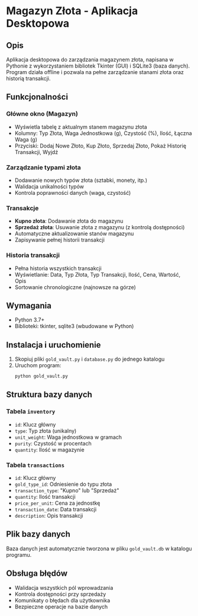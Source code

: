 # Magazyn Złota - Aplikacja Desktopowa

## Opis
Aplikacja desktopowa do zarządzania magazynem złota, napisana w Pythonie z wykorzystaniem bibliotek Tkinter (GUI) i SQLite3 (baza danych). Program działa offline i pozwala na pełne zarządzanie stanami złota oraz historią transakcji.

## Funkcjonalności

### Główne okno (Magazyn)
- Wyświetla tabelę z aktualnym stanem magazynu złota
- Kolumny: Typ Złota, Waga Jednostkowa (g), Czystość (%), Ilość, Łączna Waga (g)
- Przyciski: Dodaj Nowe Złoto, Kup Złoto, Sprzedaj Złoto, Pokaż Historię Transakcji, Wyjdź

### Zarządzanie typami złota
- Dodawanie nowych typów złota (sztabki, monety, itp.)
- Walidacja unikalności typów
- Kontrola poprawności danych (waga, czystość)

### Transakcje
- **Kupno złota**: Dodawanie złota do magazynu
- **Sprzedaż złota**: Usuwanie złota z magazynu (z kontrolą dostępności)
- Automatyczne aktualizowanie stanów magazynu
- Zapisywanie pełnej historii transakcji

### Historia transakcji
- Pełna historia wszystkich transakcji
- Wyświetlanie: Data, Typ Złota, Typ Transakcji, Ilość, Cena, Wartość, Opis
- Sortowanie chronologiczne (najnowsze na górze)

## Wymagania
- Python 3.7+
- Biblioteki: tkinter, sqlite3 (wbudowane w Python)

## Instalacja i uruchomienie

1. Skopiuj pliki `gold_vault.py` i `database.py` do jednego katalogu
2. Uruchom program:
   ```bash
   python gold_vault.py
   ```

## Struktura bazy danych

### Tabela `inventory`
- `id`: Klucz główny
- `type`: Typ złota (unikalny)
- `unit_weight`: Waga jednostkowa w gramach
- `purity`: Czystość w procentach
- `quantity`: Ilość w magazynie

### Tabela `transactions`
- `id`: Klucz główny
- `gold_type_id`: Odniesienie do typu złota
- `transaction_type`: "Kupno" lub "Sprzedaż"
- `quantity`: Ilość transakcji
- `price_per_unit`: Cena za jednostkę
- `transaction_date`: Data transakcji
- `description`: Opis transakcji

## Plik bazy danych
Baza danych jest automatycznie tworzona w pliku `gold_vault.db` w katalogu programu.

## Obsługa błędów
- Walidacja wszystkich pól wprowadzania
- Kontrola dostępności przy sprzedaży
- Komunikaty o błędach dla użytkownika
- Bezpieczne operacje na bazie danych


